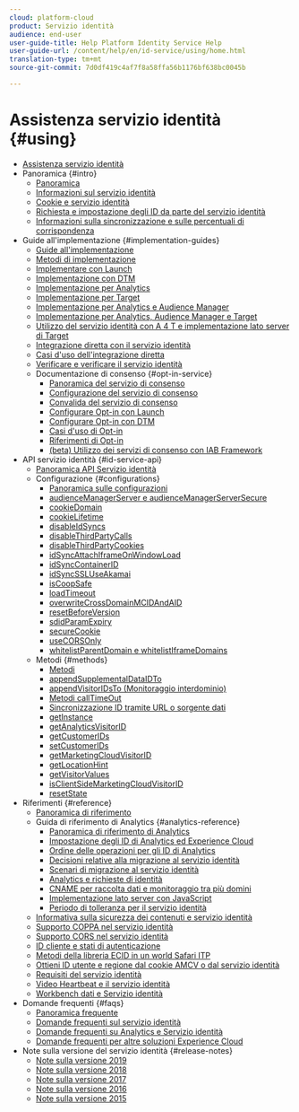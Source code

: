 ```yaml
---
cloud: platform-cloud
product: Servizio identità
audience: end-user
user-guide-title: Help Platform Identity Service Help
user-guide-url: /content/help/en/id-service/using/home.html
translation-type: tm+mt
source-git-commit: 7d0df419c4af7f8a58ffa56b1176bf638bc0045b

---
```



# Assistenza servizio identità {#using}

+ [Assistenza servizio identità](home.md)
+ Panoramica {#intro}
   + [Panoramica](introduction/overview.md)
   + [Informazioni sul servizio identità](introduction/about-id-service.md)
   + [Cookie e servizio identità](introduction/cookies.md)
   + [Richiesta e impostazione degli ID da parte del servizio identità](introduction/id-request.md)
   + [Informazioni sulla sincronizzazione e sulle percentuali di corrispondenza](introduction/match-rates.md)
+ Guide all&#39;implementazione {#implementation-guides}
   + [Guide all&#39;implementazione](implementation-guides/implementation-guides.md)
   + [Metodi di implementazione](implementation-guides/implementation-methods.md)
   + [Implementare con Launch](implementation-guides/ecid-implement-with-launch.md)
   + [Implementazione con DTM](implementation-guides/standard.md)
   + [Implementazione per Analytics](implementation-guides/setup-analytics.md)
   + [Implementazione per Target](implementation-guides/setup-target.md)
   + [Implementazione per Analytics e Audience Manager](implementation-guides/setup-aam-analytics.md)
   + [Implementazione per Analytics, Audience Manager e Target](implementation-guides/setup-aam-analytics-target.md)
   + [Utilizzo del servizio identità con A 4 T e implementazione lato server di Target](implementation-guides/ecid-a4t-target.md)
   + [Integrazione diretta con il servizio identità](implementation-guides/direct-integration.md)
   + [Casi d&#39;uso dell&#39;integrazione diretta](implementation-guides/direct-integration-examples.md)
   + [Verificare e verificare il servizio identità](implementation-guides/test-verify.md)
   + Documentazione di consenso {#opt-in-service}
      + [Panoramica del servizio di consenso](implementation-guides/opt-in-service/optin-overview.md)
      + [Configurazione del servizio di consenso](implementation-guides/opt-in-service/getting-started.md)
      + [Convalida del servizio di consenso](implementation-guides/opt-in-service/testing-optin-and-iab-plugin.md)
      + [Configurare Opt-in con Launch](implementation-guides/opt-in-service/launch.md)
      + [Configurare Opt-in con DTM](implementation-guides/opt-in-service/optin-dtm.md)
      + [Casi d&#39;uso di Opt-in](implementation-guides/opt-in-service/use-cases.md)
      + [Riferimenti di Opt-in](implementation-guides/opt-in-service/api.md)
      + [(beta) Utilizzo dei servizi di consenso con IAB Framework](implementation-guides/opt-in-service/iab.md)
+ API servizio identità {#id-service-api}
   + [Panoramica API Servizio identità](library/library.md)
   + Configurazione {#configurations}
      + [Panoramica sulle configurazioni](library/function-vars/function-vars.md)
      + [audienceManagerServer e audienceManagerServerSecure](library/function-vars/subdomain-config.md)
      + [cookieDomain](library/function-vars/cookiedomain.md)
      + [cookieLifetime](library/function-vars/cookielifetime.md)
      + [disableIdSyncs](library/function-vars/disableidsync.md)
      + [disableThirdPartyCalls](library/function-vars/disablethirdpartycalls.md)
      + [disableThirdPartyCookies](library/function-vars/disable-cookies.md)
      + [idSyncAttachIframeOnWindowLoad](library/function-vars/idsyncattachiframeonwindowload.md)
      + [idSyncContainerID](library/function-vars/idsyncontainerid.md)
      + [idSyncSSLUseAkamai](library/function-vars/idsyncssluseakamai.md)
      + [isCoopSafe](library/function-vars/coopsafe.md)
      + [loadTimeout](library/function-vars/loadtimeout.md)
      + [overwriteCrossDomainMCIDAndAID](library/function-vars/overwrite-visitor-id.md)
      + [resetBeforeVersion](library/function-vars/resetbeforeversion.md)
      + [sdidParamExpiry](library/function-vars/sdidparamexpiry.md)
      + [secureCookie](library/function-vars/securecookie.md)
      + [useCORSOnly](library/function-vars/use-cors-only.md)
      + [whitelistParentDomain e whitelistIframeDomains](library/function-vars/whitelistdomain.md)
   + Metodi {#methods}
      + [Metodi](library/get-set/get-set.md)
      + [appendSupplementalDataIDTo](library/get-set/appendsupplementaldataidto.md)
      + [appendVisitorIDsTo (Monitoraggio interdominio)](library/get-set/appendvisitorid.md)
      + [Metodi callTimeOut](library/get-set/timeout-functions.md)
      + [Sincronizzazione ID tramite URL o sorgente dati](library/get-set/idsync.md)
      + [getInstance](library/get-set/getinstance.md)
      + [getAnalyticsVisitorID](library/get-set/getanalyticsvisitorid.md)
      + [getCustomerIDs](library/get-set/getcustomerids.md)
      + [setCustomerIDs](library/get-set/setcustomerids.md)
      + [getMarketingCloudVisitorID](library/get-set/getmcvid.md)
      + [getLocationHint](library/get-set/getlocationhint.md)
      + [getVisitorValues](library/get-set/getvisitorvalues.md)
      + [isClientSideMarketingCloudVisitorID](library/get-set/client-side-id.md)
      + [resetState](library/get-set/resetstate.md)
+ Riferimenti {#reference}
   + [Panoramica di riferimento](reference/reference.md)
   + Guida di riferimento di Analytics {#analytics-reference}
      + [Panoramica di riferimento di Analytics](reference/analytics-reference/analytics-reference.md)
      + [Impostazione degli ID di Analytics ed Experience Cloud](reference/analytics-reference/analytics-ids.md)
      + [Ordine delle operazioni per gli ID di Analytics](reference/analytics-reference/analytics-order-of-operations.md)
      + [Decisioni relative alla migrazione al servizio identità](reference/analytics-reference/migration-decisions.md)
      + [Scenari di migrazione al servizio identità](reference/analytics-reference/migration-scenarios.md)
      + [Analytics e richieste di identità](reference/analytics-reference/legacy-analytics.md)
      + [CNAME per raccolta dati e monitoraggio tra più domini](reference/analytics-reference/cname.md)
      + [Implementazione lato server con JavaScript](reference/analytics-reference/server-side.md)
      + [Periodo di tolleranza per il servizio identità](reference/analytics-reference/grace-period.md)
   + [Informativa sulla sicurezza dei contenuti e servizio identità](reference/csp.md)
   + [Supporto COPPA nel servizio identità](reference/coppa.md)
   + [Supporto CORS nel servizio identità](reference/cors.md)
   + [ID cliente e stati di autenticazione](reference/authenticated-state.md)
   + [Metodi della libreria ECID in un world Safari ITP](reference/ecid-library-methods.md)
   + [Ottieni ID utente e regione dal cookie AMCV o dal servizio identità](reference/regions.md)
   + [Requisiti del servizio identità](reference/requirements.md)
   + [Video Heartbeat e il servizio identità](reference/heartbeat.md)
   + [Workbench dati e Servizio identità](reference/dwb.md)
+ Domande frequenti {#faqs}
   + [Panoramica frequente](faq-intro/faq-intro.md)
   + [Domande frequenti sul servizio identità](faq-intro/faq.md)
   + [Domande frequenti su Analytics e Servizio identità](faq-intro/analytics-faq.md)
   + [Domande frequenti per altre soluzioni Experience Cloud](faq-intro/other-faq.md)
+ Note sulla versione del servizio identità {#release-notes}
   + [Note sulla versione 2019](release-notes/release-notes.md)
   + [Note sulla versione 2018](release-notes/notes-2018.md)
   + [Note sulla versione 2017](release-notes/notes-2017.md)
   + [Note sulla versione 2016](release-notes/notes-2016.md)
   + [Note sulla versione 2015](release-notes/notes-2015.md)
